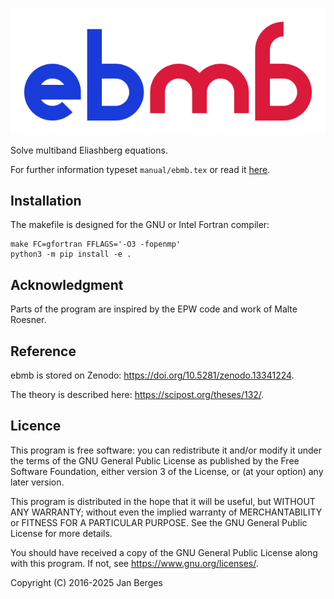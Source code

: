 ![ebmb logo](logo/ebmb.svg)

Solve multiband Eliashberg equations.

For further information typeset `manual/ebmb.tex` or read it
[here](https://janberges.github.io/ebmb/ebmb.pdf).

## Installation

The makefile is designed for the GNU or Intel Fortran compiler:

    make FC=gfortran FFLAGS='-O3 -fopenmp'
    python3 -m pip install -e .

## Acknowledgment

Parts of the program are inspired by the EPW code and work of Malte Roesner.

## Reference

ebmb is stored on Zenodo: <https://doi.org/10.5281/zenodo.13341224>.

The theory is described here: <https://scipost.org/theses/132/>.

## Licence

This program is free software: you can redistribute it and/or modify it under
the terms of the GNU General Public License as published by the Free Software
Foundation, either version 3 of the License, or (at your option) any later
version.

This program is distributed in the hope that it will be useful, but WITHOUT ANY
WARRANTY; without even the implied warranty of MERCHANTABILITY or FITNESS FOR A
PARTICULAR PURPOSE. See the GNU General Public License for more details.

You should have received a copy of the GNU General Public License along with
this program. If not, see <https://www.gnu.org/licenses/>.

Copyright (C) 2016-2025 Jan Berges
